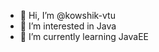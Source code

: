 - 👋 Hi, I’m @kowshik-vtu
- 👀 I’m interested in Java
- 🌱 I’m currently learning JavaEE


<!---
kowshik-vtu/kowshik-vtu is a ✨ special ✨ repository because its `README.md` (this file) appears on your GitHub profile.
You can click the Preview link to take a look at your changes.
--->
